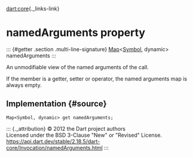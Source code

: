 [dart:core](../../dart-core/dart-core-library){._links-link}

namedArguments property
=======================

::: {#getter .section .multi-line-signature}
[Map](../map-class)\<[Symbol](../symbol-class), dynamic\> namedArguments
:::

An unmodifiable view of the named arguments of the call.

If the member is a getter, setter or operator, the named arguments map
is always empty.

Implementation {#source}
--------------

``` {.language-dart data-language="dart"}
Map<Symbol, dynamic> get namedArguments;
```

::: {._attribution}
© 2012 the Dart project authors\
Licensed under the BSD 3-Clause \"New\" or \"Revised\" License.\
<https://api.dart.dev/stable/2.18.5/dart-core/Invocation/namedArguments.html>
:::
